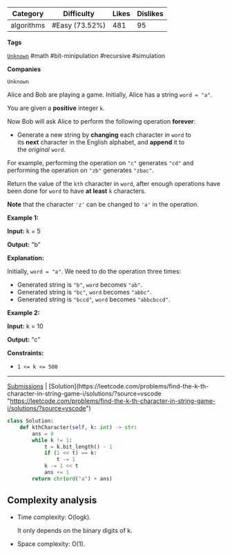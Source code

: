 
| Category   | Difficulty     | Likes | Dislikes |
| ---------- | -------------- | ----- | -------- |
| algorithms | #Easy (73.52%) | 481   | 95       |

**Tags**

[`Unknown`](https://leetcode.com/tag/Unknown?source=vscode "https://leetcode.com/tag/Unknown?source=vscode") #math #bit-minipulation #recursive #simulation

**Companies**

`Unknown`

Alice and Bob are playing a game. Initially, Alice has a string `word = "a"`.

You are given a **positive** integer `k`.

Now Bob will ask Alice to perform the following operation **forever**:

- Generate a new string by **changing** each character in `word` to its **next** character in the English alphabet, and **append** it to the _original_ `word`.

For example, performing the operation on `"c"` generates `"cd"` and performing the operation on `"zb"` generates `"zbac"`.

Return the value of the `kth` character in `word`, after enough operations have been done for `word` to have **at least** `k` characters.

**Note** that the character `'z'` can be changed to `'a'` in the operation.

**Example 1:**

**Input:** k = 5

**Output:** "b"

**Explanation:**

Initially, `word = "a"`. We need to do the operation three times:

- Generated string is `"b"`, `word` becomes `"ab"`.
- Generated string is `"bc"`, `word` becomes `"abbc"`.
- Generated string is `"bccd"`, `word` becomes `"abbcbccd"`.

**Example 2:**

**Input:** k = 10

**Output:** "c"

**Constraints:**

- `1 <= k <= 500`

---

[Submissions](https://leetcode.com/problems/find-the-k-th-character-in-string-game-i/submissions/?source=vscode "https://leetcode.com/problems/find-the-k-th-character-in-string-game-i/submissions/?source=vscode") | [Solution](https://leetcode.com/problems/find-the-k-th-character-in-string-game-i/solutions/?source=vscode "https://leetcode.com/problems/find-the-k-th-character-in-string-game-i/solutions/?source=vscode")


```python
class Solution:
    def kthCharacter(self, k: int) -> str:
        ans = 0
        while k != 1:
            t = k.bit_length() - 1
            if (1 << t) == k:
                t -= 1
            k -= 1 << t
            ans += 1
        return chr(ord("a") + ans)
```

## Complexity analysis

- Time complexity: O(logk).
    
    It only depends on the binary digits of k.
    
- Space complexity: O(1).
